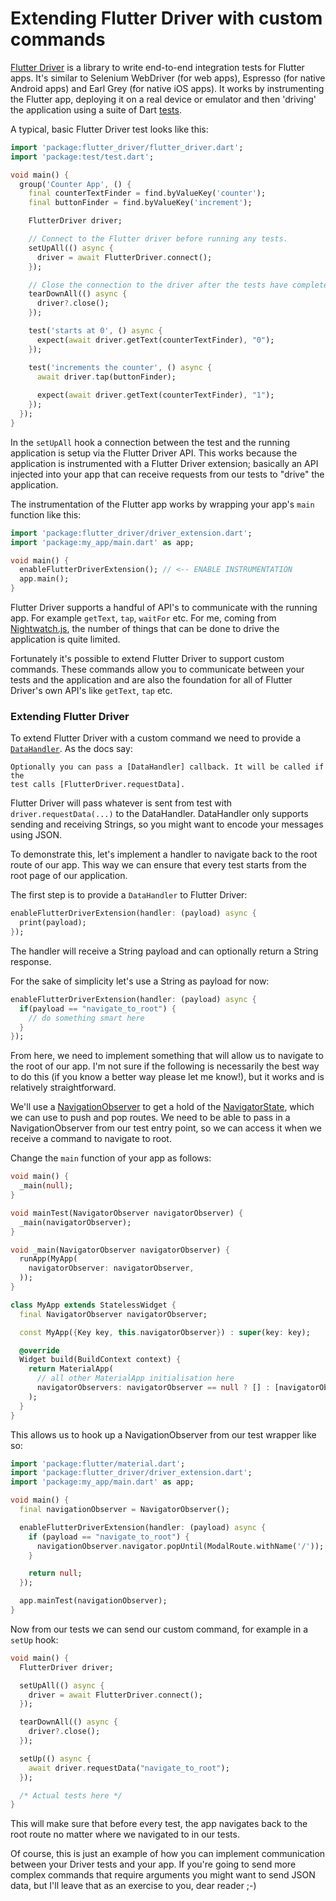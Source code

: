 # Extending Flutter Driver with custom commands

[Flutter Driver](https://flutter.dev/docs/cookbook/testing/integration/introduction) is a library to write end-to-end integration tests for Flutter apps. It's similar to Selenium WebDriver (for web apps), Espresso (for native Android apps) and Earl Grey (for native iOS apps). It works by instrumenting the Flutter app, deploying it on a real device or emulator and then 'driving' the application using a suite of Dart [tests](https://pub.dev/packages/test).

A typical, basic Flutter Driver test looks like this:

```dart
import 'package:flutter_driver/flutter_driver.dart';
import 'package:test/test.dart';

void main() {
  group('Counter App', () {
    final counterTextFinder = find.byValueKey('counter');
    final buttonFinder = find.byValueKey('increment');

    FlutterDriver driver;

    // Connect to the Flutter driver before running any tests.
    setUpAll(() async {
      driver = await FlutterDriver.connect();
    });

    // Close the connection to the driver after the tests have completed.
    tearDownAll(() async {
      driver?.close();
    });

    test('starts at 0', () async {
      expect(await driver.getText(counterTextFinder), "0");
    });

    test('increments the counter', () async {
      await driver.tap(buttonFinder);
      
      expect(await driver.getText(counterTextFinder), "1");
    });
  });
}
```

In the `setUpAll` hook a connection between the test and the running application is setup via the Flutter Driver API. This works because the application is instrumented with a Flutter Driver extension; basically an API injected into your app that can receive requests from our tests to "drive" the application.

The instrumentation of the Flutter app works by wrapping your app's `main` function like this:

```dart
import 'package:flutter_driver/driver_extension.dart';
import 'package:my_app/main.dart' as app;

void main() {
  enableFlutterDriverExtension(); // <-- ENABLE INSTRUMENTATION
  app.main();
}
```

Flutter Driver supports a handful of API's to communicate with the running app. For example `getText`, `tap`, `waitFor` etc. For me, coming from [Nightwatch.js](http://nightwatchjs.org/), the number of things that can be done to drive the application is quite limited.

Fortunately it's possible to extend Flutter Driver to support custom commands. These commands allow you to communicate between your tests and the application and are also the foundation for all of Flutter Driver's own API's like `getText`, `tap` etc.

### Extending Flutter Driver

To extend Flutter Driver with a custom command we need to provide a [`DataHandler`](https://api.flutter.dev/flutter/flutter_driver_extension/DataHandler.html). As the docs say:

```
Optionally you can pass a [DataHandler] callback. It will be called if the
test calls [FlutterDriver.requestData].
```

Flutter Driver will pass whatever is sent from test with `driver.requestData(...)` to the DataHandler. DataHandler only supports sending and receiving Strings, so you might want to encode your messages using JSON.

To demonstrate this, let's implement a handler to navigate back to the root route of our app. This way we can ensure that every test starts from the root page of our application.

The first step is to provide a `DataHandler` to Flutter Driver:

```dart
enableFlutterDriverExtension(handler: (payload) async {
  print(payload);
});
```

The handler will receive a String payload and can optionally return a String response.

For the sake of simplicity let's use a String as payload for now:

```dart
enableFlutterDriverExtension(handler: (payload) async {
  if(payload == "navigate_to_root") {
    // do something smart here
  }
});
```

From here, we need to implement something that will allow us to navigate to the root of our app. I'm not sure if the following is necessarily the best way to do this (if you know a better way please let me know!), but it works and is relatively straightforward.

We'll use a [NavigationObserver](https://api.flutter.dev/flutter/widgets/NavigatorObserver-class.html) to get a hold of the [NavigatorState](https://api.flutter.dev/flutter/widgets/NavigatorState-class.html), which we can use to push and pop routes. We need to be able to pass in a NavigationObserver from our test entry point,  so we can access it when we receive a command to navigate to root.

Change the `main` function of your app as follows:

```dart
void main() {
  _main(null);
}

void mainTest(NavigatorObserver navigatorObserver) {
  _main(navigatorObserver);
}

void _main(NavigatorObserver navigatorObserver) {
  runApp(MyApp(
    navigatorObserver: navigatorObserver,
  ));
}

class MyApp extends StatelessWidget {
  final NavigatorObserver navigatorObserver;

  const MyApp({Key key, this.navigatorObserver}) : super(key: key);

  @override
  Widget build(BuildContext context) {
    return MaterialApp(
      // all other MaterialApp initialisation here
      navigatorObservers: navigatorObserver == null ? [] : [navigatorObserver],
    );
  }
}
```

This allows us to hook up a NavigationObserver from our test wrapper like so:

```dart
import 'package:flutter/material.dart';
import 'package:flutter_driver/driver_extension.dart';
import 'package:my_app/main.dart' as app;

void main() {
  final navigationObserver = NavigatorObserver();

  enableFlutterDriverExtension(handler: (payload) async {
    if (payload == "navigate_to_root") {
      navigationObserver.navigator.popUntil(ModalRoute.withName('/'));
    }

    return null;
  });

  app.mainTest(navigationObserver);
}

```

Now from our tests we can send our custom command, for example in a `setUp` hook:

```dart
void main() {
  FlutterDriver driver;

  setUpAll(() async {
    driver = await FlutterDriver.connect();
  });

  tearDownAll(() async {
    driver?.close();
  });

  setUp(() async {
    await driver.requestData("navigate_to_root");
  });	

  /* Actual tests here */
}
```

This will make sure that before every test, the app navigates back to the root route no matter where we navigated to in our tests.

Of course, this is just an example of how you can implement communication between your Driver tests and your app. If you're going to send more complex commands that require arguments you might want to send JSON data, but I'll leave that as an exercise to you, dear reader ;-)
